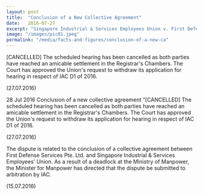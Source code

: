 ```yaml
---
layout: post
title:  "Conclusion of a New Collective Agreement"
date:   2016-07-27
excerpt: "Singapore Industrial & Services Employees Union v. First Defense Services Pte Ltd: The Court has approved the Union's request to withdraw its application for hearing."
image: "/images/pic01.jpeg"
permalink: "/media/facts-and-figures/conclusion-of-a-new-ca"
---
```


[CANCELLED] The scheduled hearing has been cancelled as both parties have reached an amicable settlement in the Registrar's Chambers.  The Court has approved the Union's request to withdraw its application for hearing in respect of IAC D1 of 2016.

(27.07.2016)

28 Jul 2016 Conclusion of a new collective agreement
“[CANCELLED] The scheduled hearing has been cancelled as both parties have reached an amicable settlement in the Registrar's Chambers.  The Court has approved the Union's request to withdraw its application for hearing in respect of IAC D1 of 2016.

(27.07.2016)

The dispute is related to the conclusion of a collective agreement between First Defense Services Pte. Ltd. and Singapore Industrial & Services Employees' Union.  As a result of a deadlock at the Ministry of Manpower, the Minister for Manpower has directed that the dispute be submitted to arbitration by IAC.


(15.07.2016)